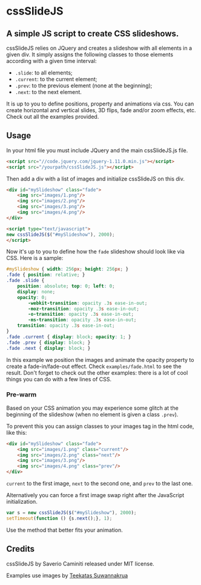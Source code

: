 # cssSlideJS

## A simple JS script to create CSS slideshows.

cssSlideJS relies on JQuery and creates a slideshow with all elements in a given div.
It simply assigns the following classes to those elements according with a given time interval:

* `.slide`: to all elements;
* `.current`: to the current element;
* `.prev`: to the previous element (none at the beginning);
* `.next`: to the next element.

It is up to you to define positions, property and animations via css. You can create horizontal and vertical slides, 3D flips, fade and/or zoom effects, etc. Check out all the examples provided.

## Usage

In your html file you must include JQuery and the main cssSlideJS.js file.
```html
<script src="//code.jquery.com/jquery-1.11.0.min.js"></script>
<script src="/yourpath/cssSlideJS.js"></script>
```
Then add a div with a list of images and initialize cssSlideJS on this div.
```html
<div id="mySlideshow" class="fade">
	<img src="images/1.png"/>
	<img src="images/2.png"/>
	<img src="images/3.png"/>
	<img src="images/4.png"/>
</div>

<script type="text/javascript">
new cssSlideJS($("#mySlideshow"), 2000);
</script>
```

Now it's up to you to define how the `fade` slideshow should look like via CSS. Here is a sample:
```css
#mySlideshow { width: 256px; height: 256px; }
.fade { position: relative; }
.fade .slide {
	position: absolute; top: 0; left: 0;
	display: none;
	opacity: 0;
		-webkit-transition: opacity .3s ease-in-out;
		-moz-transition: opacity .3s ease-in-out;
		-o-transition: opacity .3s ease-in-out;
		-ms-transition: opacity .3s ease-in-out;
	transition: opacity .3s ease-in-out;
}
.fade .current { display: block; opacity: 1; }
.fade .prev { display: block; }
.fade .next { display: block; }
```
In this example we position the images and animate the opacity property to create a fade-in/fade-out effect. Check `examples/fade.html` to see the result. Don't forget to check out the other examples: there is a lot of cool things you can do with a few lines of CSS.

### Pre-warm
Based on your CSS animation you may experience some glitch at the beginning of the slideshow (when no element is given a class `.prev`).

To prevent this you can assign classes to your images tag in the html code, like this:
```html
<div id="mySlideshow" class="fade">
	<img src="images/1.png" class="current"/>
	<img src="images/2.png" class="next"/>
	<img src="images/3.png"/>
	<img src="images/4.png" class="prev"/>
</div>
```
`current` to the first image, `next` to the second one, and `prev` to the last one.

Alternatively you can force a first image swap right after the JavaScript initialization.
```javascript
var s = new cssSlideJS($("#mySlideshow"), 2000);
setTimeout(function () {s.next();}, 1);
```
Use the method that better fits your animation.

## Credits

cssSlideJS by Saverio Caminiti released under MIT license.

Examples use images by [Teekatas Suwannakrua](http://raindropmemory.deviantart.com/)